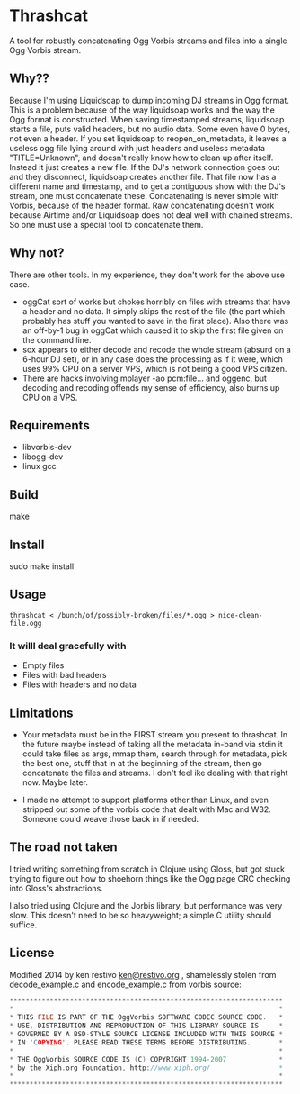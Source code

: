 # Thrashcat

A tool for robustly concatenating Ogg Vorbis streams and files into a single Ogg Vorbis stream.

## Why??

Because I'm using Liquidsoap to dump incoming DJ streams in Ogg format.
This is a problem because of the way liquidsoap works and the way the Ogg format is constructed.
 When saving timestamped streams, liquidsoap starts a file, puts valid headers, but no audio data. Some even have 0 bytes, not even a header.  If you set liquidsoap to reopen_on_metadata, it leaves a useless ogg file lying around with just headers and useless metadata "TITLE=Unknown", and doesn't really know how to clean up after itself. Instead it just creates a new file. If the DJ's network connection goes out and they disconnect, liquidsoap creates another file. That file now has a different name and timestamp, and to get a contiguous show with the DJ's stream, one must concatenate these. Concatenating is never simple with Vorbis, because of the header format. Raw concatenating doesn't work because Airtime and/or Liquidsoap does not deal well with chained streams. So one must use a special tool to concatenate them. 

## Why not?

There are other tools. In my experience, they don't work for the above use case.

- oggCat sort of works but chokes horribly on files with streams that have a header and no data. It simply skips the rest of the file (the part which probably has stuff you wanted to save in the first place). Also there was an off-by-1 bug in oggCat which  caused it to skip the first file given on the command line.
- sox appears to either decode and recode the whole stream (absurd on a 6-hour DJ set), or in any case does the processing as if it were, which uses 99% CPU on a server VPS, which is not being a good VPS citizen.
- There are hacks involving mplayer -ao pcm:file... and oggenc, but decoding and recoding offends my sense of efficiency, also burns up CPU on a VPS.

## Requirements

- libvorbis-dev
- libogg-dev
- linux gcc

## Build

make

## Install

sudo make install


## Usage

	thrashcat < /bunch/of/possibly-broken/files/*.ogg > nice-clean-file.ogg


### It willl deal gracefully with
- Empty files
- Files with bad headers
- Files with headers and no data


## Limitations

- Your metadata must be in the FIRST stream you present to thrashcat. In the future maybe instead of taking all the metadata in-band via stdin it could take files as args, mmap them, search through for metadata, pick the best one, stuff that in at the beginning of the stream, then go concatenate the files and streams. I don't feel ike dealing with that right now. Maybe later.

- I made no attempt to support platforms other than Linux, and even stripped out some of the vorbis code that dealt with Mac and W32. Someone could weave those back in if needed.

## The road not taken

I tried writing something from scratch in Clojure using Gloss, but got stuck trying to figure out how to shoehorn things like the Ogg page CRC checking into Gloss's abstractions.

I also tried using Clojure and the Jorbis library, but performance was very slow. This doesn't need to be so heavyweight; a simple C utility should suffice.

## License

Modified 2014 by ken restivo <ken@restivo.org> , shamelessly stolen from decode_example.c and encode_example.c from vorbis source:

```c
********************************************************************
*                                                                  *
* THIS FILE IS PART OF THE OggVorbis SOFTWARE CODEC SOURCE CODE.   *
* USE, DISTRIBUTION AND REPRODUCTION OF THIS LIBRARY SOURCE IS     *
* GOVERNED BY A BSD-STYLE SOURCE LICENSE INCLUDED WITH THIS SOURCE *
* IN 'COPYING'. PLEASE READ THESE TERMS BEFORE DISTRIBUTING.       *
*                                                                  *
* THE OggVorbis SOURCE CODE IS (C) COPYRIGHT 1994-2007             *
* by the Xiph.org Foundation, http://www.xiph.org/                 *
*                                                                  *
********************************************************************
```

